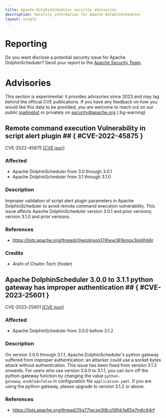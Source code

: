 ```yaml
---
title: Apache DolphinScheduler security advisories
description: Security information for Apache DolphinScheduler
layout: single
---
```


# Reporting

Do you want disclose a potential security issue for Apache DolphinScheduler? Send your report to the  [Apache Security Team](mailto:security@apache.org).

# Advisories

This section is experimental: it provides advisories since 2023 and may lag behind the official CVE publications. If you have any feedback on how you would like this data to be provided, you are welcome to reach out on our public [mailinglist](/mailinglist) or privately on [security@apache.org](mailto:security@apache.org)
{.bg-warning}

## Remote command execution Vulnerability in script alert plugin ## { #CVE-2022-45875 }

CVE-2022-45875 [\[CVE json\]](./CVE-2022-45875.cve.json)

### Affected

* Apache DolphinScheduler from 3.0 through 3.0.1
* Apache DolphinScheduler from 3.1 through 3.1.0


### Description

Improper validation of script alert plugin parameters in Apache DolphinScheduler to avoid remote command execution vulnerability.  This issue affects Apache DolphinScheduler version 3.0.1 and prior versions; version 3.1.0 and prior versions.

### References
* https://lists.apache.org/thread/r0wqzkjsoq17j6ww381kmpx3jjp9hb6r


### Credits
* 4ra1n of Chaitin Tech (finder)


## Apache DolphinScheduler 3.0.0 to 3.1.1 python gateway has improper authentication ## { #CVE-2023-25601 }

CVE-2023-25601 [\[CVE json\]](./CVE-2023-25601.cve.json)

### Affected

* Apache DolphinScheduler from 3.0.0 before 3.1.2


### Description

On version 3.0.0 through 3.1.1, Apache DolphinScheduler's python gateway suffered from improper authentication: an attacker could use a socket bytes attack without authentication. This issue has been fixed from version 3.1.2 onwards. For users who use version 3.0.0 to 3.1.1, you can turn off the python-gateway function by changing the value `python-gateway.enabled=false` in configuration file `application.yaml`. If you are using the python gateway, please upgrade to version 3.1.2 or above.<br>

### References
* https://lists.apache.org/thread/25g77jqczp3t8cz56hk1p65q7m6c64rf
